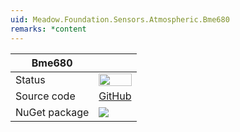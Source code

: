 ```yaml
---
uid: Meadow.Foundation.Sensors.Atmospheric.Bme680
remarks: *content
---
```


| Bme680 | |
|--------|--------|
| Status | <img src="https://img.shields.io/badge/Working-brightgreen" style="width: auto; height: -webkit-fill-available;" /> |
| Source code | [GitHub](https://github.com/WildernessLabs/Meadow.Foundation/tree/master/Source/Meadow.Foundation.Peripherals/Sensors.Atmospheric.Bme680) |
| NuGet package | <a href="https://www.nuget.org/packages/Meadow.Foundation.Sensors.Atmospheric.Bme680/" target="_blank"><img src="https://img.shields.io/nuget/v/Meadow.Foundation.Sensors.Atmospheric.Bme680.svg?label=Meadow.Foundation.Sensors.Atmospheric.Bme680" /></a> |
